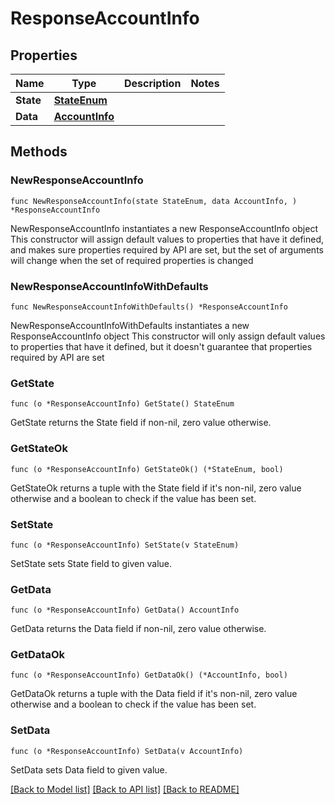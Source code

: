 # ResponseAccountInfo

## Properties

Name | Type | Description | Notes
------------ | ------------- | ------------- | -------------
**State** | [**StateEnum**](StateEnum.md) |  | 
**Data** | [**AccountInfo**](AccountInfo.md) |  | 

## Methods

### NewResponseAccountInfo

`func NewResponseAccountInfo(state StateEnum, data AccountInfo, ) *ResponseAccountInfo`

NewResponseAccountInfo instantiates a new ResponseAccountInfo object
This constructor will assign default values to properties that have it defined,
and makes sure properties required by API are set, but the set of arguments
will change when the set of required properties is changed

### NewResponseAccountInfoWithDefaults

`func NewResponseAccountInfoWithDefaults() *ResponseAccountInfo`

NewResponseAccountInfoWithDefaults instantiates a new ResponseAccountInfo object
This constructor will only assign default values to properties that have it defined,
but it doesn't guarantee that properties required by API are set

### GetState

`func (o *ResponseAccountInfo) GetState() StateEnum`

GetState returns the State field if non-nil, zero value otherwise.

### GetStateOk

`func (o *ResponseAccountInfo) GetStateOk() (*StateEnum, bool)`

GetStateOk returns a tuple with the State field if it's non-nil, zero value otherwise
and a boolean to check if the value has been set.

### SetState

`func (o *ResponseAccountInfo) SetState(v StateEnum)`

SetState sets State field to given value.


### GetData

`func (o *ResponseAccountInfo) GetData() AccountInfo`

GetData returns the Data field if non-nil, zero value otherwise.

### GetDataOk

`func (o *ResponseAccountInfo) GetDataOk() (*AccountInfo, bool)`

GetDataOk returns a tuple with the Data field if it's non-nil, zero value otherwise
and a boolean to check if the value has been set.

### SetData

`func (o *ResponseAccountInfo) SetData(v AccountInfo)`

SetData sets Data field to given value.



[[Back to Model list]](../README.md#documentation-for-models) [[Back to API list]](../README.md#documentation-for-api-endpoints) [[Back to README]](../README.md)


